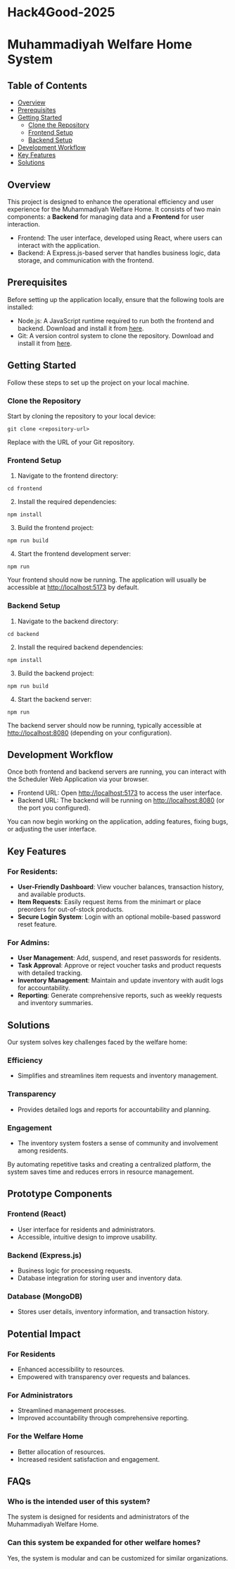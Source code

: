 # Hack4Good-2025

# Muhammadiyah Welfare Home System

## Table of Contents

- [Overview](#overview)
- [Prerequisites](#prerequisites)
- [Getting Started](#getting-started)
  - [Clone the Repository](#clone-the-repository)
  - [Frontend Setup](#frontend-setup)
  - [Backend Setup](#backend-setup)
- [Development Workflow](#development-workflow)
- [Key Features](#key-features)
- [Solutions](#solutions)

## Overview

This project is designed to enhance the operational efficiency and user experience for the Muhammadiyah Welfare Home. It consists of two main components: a **Backend** for managing data and a **Frontend** for user interaction.

- Frontend: The user interface, developed using React, where users can interact with the application.
- Backend: A Express.js-based server that handles business logic, data storage, and communication with the frontend.

## Prerequisites

Before setting up the application locally, ensure that the following tools are installed:

- Node.js: A JavaScript runtime required to run both the frontend and backend. Download and install it from [here](https://nodejs.org/en).
- Git: A version control system to clone the repository. Download and install it from [here](https://git-scm.com).

## Getting Started

Follow these steps to set up the project on your local machine.

### Clone the Repository

Start by cloning the repository to your local device:

`git clone <repository-url>`

Replace <repository-url> with the URL of your Git repository.

### Frontend Setup

1. Navigate to the frontend directory:

`cd frontend`

2. Install the required dependencies:

`npm install`

3. Build the frontend project:

`npm run build`

4. Start the frontend development server:

`npm run`

Your frontend should now be running. The application will usually be accessible at [http://localhost:5173](http://localhost:5173) by default.

### Backend Setup

1. Navigate to the backend directory:

`cd backend`

2. Install the required backend dependencies:

`npm install`

3. Build the backend project:

`npm run build`

4. Start the backend server:

`npm run`

The backend server should now be running, typically accessible at [http://localhost:8080](http://localhost:8080) (depending on your configuration).

## Development Workflow

Once both frontend and backend servers are running, you can interact with the Scheduler Web Application via your browser.

- Frontend URL: Open [http://localhost:5173](http://localhost:5173) to access the user interface.
- Backend URL: The backend will be running on [http://localhost:8080](http://localhost:8080) (or the port you configured).

You can now begin working on the application, adding features, fixing bugs, or adjusting the user interface.

## Key Features

### For Residents:

- **User-Friendly Dashboard**: View voucher balances, transaction history, and available products.
- **Item Requests**: Easily request items from the minimart or place preorders for out-of-stock products.
- **Secure Login System**: Login with an optional mobile-based password reset feature.

### For Admins:

- **User Management**: Add, suspend, and reset passwords for residents.
- **Task Approval**: Approve or reject voucher tasks and product requests with detailed tracking.
- **Inventory Management**: Maintain and update inventory with audit logs for accountability.
- **Reporting**: Generate comprehensive reports, such as weekly requests and inventory summaries.

## Solutions

Our system solves key challenges faced by the welfare home:

### Efficiency

- Simplifies and streamlines item requests and inventory management.

### Transparency

- Provides detailed logs and reports for accountability and planning.

### Engagement

- The inventory system fosters a sense of community and involvement among residents.

By automating repetitive tasks and creating a centralized platform, the system saves time and reduces errors in resource management.

## Prototype Components

### Frontend (React)

- User interface for residents and administrators.
- Accessible, intuitive design to improve usability.

### Backend (Express.js)

- Business logic for processing requests.
- Database integration for storing user and inventory data.

### Database (MongoDB)

- Stores user details, inventory information, and transaction history.

## Potential Impact

### For Residents

- Enhanced accessibility to resources.
- Empowered with transparency over requests and balances.

### For Administrators

- Streamlined management processes.
- Improved accountability through comprehensive reporting.

### For the Welfare Home

- Better allocation of resources.
- Increased resident satisfaction and engagement.

## FAQs

### Who is the intended user of this system?

The system is designed for residents and administrators of the Muhammadiyah Welfare Home.

### Can this system be expanded for other welfare homes?

Yes, the system is modular and can be customized for similar organizations.
